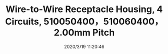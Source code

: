 ﻿---
layout: post 
title:  Wire-to-Wire Receptacle Housing, 4 Circuits, 510050400，510060400，2.00mm Pitch
tags: 51005
categories: wire-harness
overview: 2.00mm Pitch Wire-to-Wire Receptacle Housing, 4 Circuits
series: 
part_number: 
thumb_img: static/202003/243-thumb-20200319192132.jpg
image: static/202003/243-20200319192132.jpg
date: 2020/3/19 11:20:46
---



